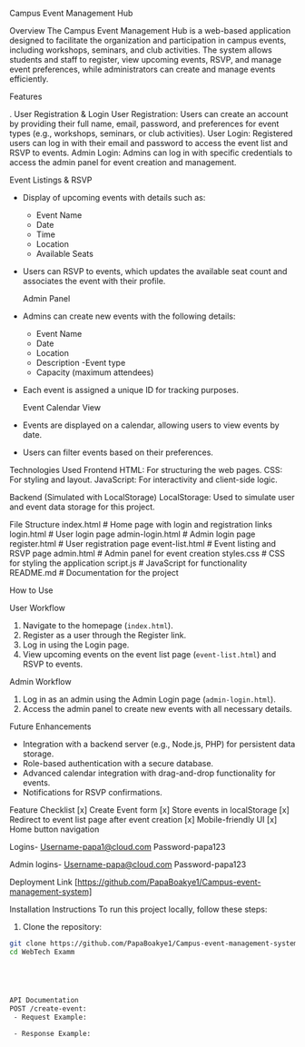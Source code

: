  Campus Event Management Hub

Overview
The Campus Event Management Hub is a web-based application designed to facilitate the organization and participation in campus events, including workshops, seminars, and club activities. The system allows students and staff to register, view upcoming events, RSVP, and manage event preferences, while administrators can create and manage events efficiently.

Features

 . User Registration & Login
User Registration: Users can create an account by providing their full name, email, password, and preferences for event types (e.g., workshops, seminars, or club activities).
User Login: Registered users can log in with their email and password to access the event list and RSVP to events.
Admin Login: Admins can log in with specific credentials to access the admin panel for event creation and management.

 Event Listings & RSVP
- Display of upcoming events with details such as:
  - Event Name
  - Date
  - Time
  - Location
  - Available Seats
- Users can RSVP to events, which updates the available seat count and associates the event with their profile.

  Admin Panel
- Admins can create new events with the following details:
  - Event Name
  - Date
  - Location
  - Description
  -Event type
  - Capacity (maximum attendees)
- Each event is assigned a unique ID for tracking purposes.

  Event Calendar View
- Events are displayed on a calendar, allowing users to view events by date.
- Users can filter events based on their preferences.



Technologies Used
Frontend
HTML: For structuring the web pages.
CSS: For styling and layout.
JavaScript: For interactivity and client-side logic.

Backend (Simulated with LocalStorage)
LocalStorage: Used to simulate user and event data storage for this project.

 File Structure
  index.html          # Home page with login and registration links
 login.html          # User login page
  admin-login.html    # Admin login page
 register.html       # User registration page
event-list.html     # Event listing and RSVP page
 admin.html          # Admin panel for event creation
styles.css          # CSS for styling the application
script.js           # JavaScript for functionality
README.md           # Documentation for the project

How to Use

User Workflow
1. Navigate to the homepage (`index.html`).
2. Register as a user through the Register link.
3. Log in using the Login page.
4. View upcoming events on the event list page (`event-list.html`) and RSVP to events.

 Admin Workflow
1. Log in as an admin using the Admin Login page (`admin-login.html`).
2. Access the admin panel to create new events with all necessary details.

 Future Enhancements
- Integration with a backend server (e.g., Node.js, PHP) for persistent data storage.
- Role-based authentication with a secure database.
- Advanced calendar integration with drag-and-drop functionality for events.
- Notifications for RSVP confirmations.
 
Feature Checklist 
  [x] Create Event form 
  [x] Store events in localStorage
  [x] Redirect to event list page after event creation
  [x] Mobile-friendly UI
  [x] Home button navigation


Logins-
Username-papa1@cloud.com
Password-papa123

Admin logins-
Username-papa@cloud.com
Password-papa123

 Deployment Link [https://github.com/PapaBoakye1/Campus-event-management-system]

Installation Instructions
  To run this project locally, follow these steps: 
1.	Clone the repository:
 ```bash 
git clone https://github.com/PapaBoakye1/Campus-event-management-system.git
 cd WebTech Examm





API Documentation
POST /create-event: 
  - Request Example:   
    
  - Response Example:   
  
